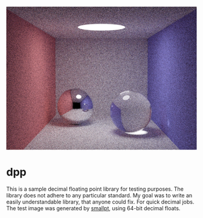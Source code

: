 ![image.png](image.png?raw=true)
# dpp
This is a sample decimal floating point library for testing purposes. The library does not adhere to any particular standard. My goal was to write an easily understandable library, that anyone could fix. For quick decimal jobs.
The test image was generated by [smallpt](https://www.kevinbeason.com/smallpt/), using 64-bit decimal floats.

